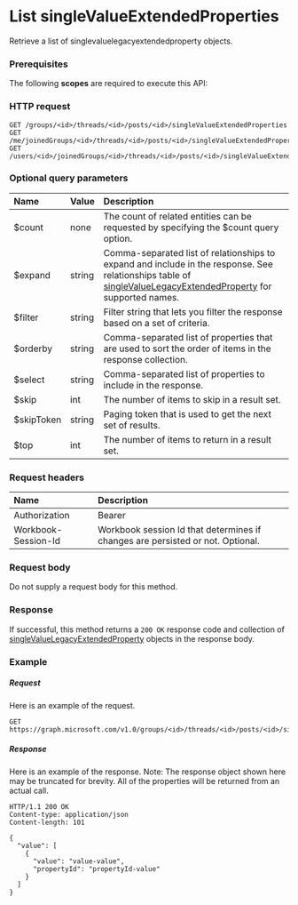 # List singleValueExtendedProperties

Retrieve a list of singlevaluelegacyextendedproperty objects.
### Prerequisites
The following **scopes** are required to execute this API: 
### HTTP request
<!-- { "blockType": "ignored" } -->
```http
GET /groups/<id>/threads/<id>/posts/<id>/singleValueExtendedProperties
GET /me/joinedGroups/<id>/threads/<id>/posts/<id>/singleValueExtendedProperties
GET /users/<id>/joinedGroups/<id>/threads/<id>/posts/<id>/singleValueExtendedProperties
```
### Optional query parameters
|Name|Value|Description|
|:---------------|:--------|:-------|
|$count|none|The count of related entities can be requested by specifying the $count query option.|
|$expand|string|Comma-separated list of relationships to expand and include in the response. See relationships table of [singleValueLegacyExtendedProperty](../resources/singlevaluelegacyextendedproperty.md) for supported names. |
|$filter|string|Filter string that lets you filter the response based on a set of criteria.|
|$orderby|string|Comma-separated list of properties that are used to sort the order of items in the response collection.|
|$select|string|Comma-separated list of properties to include in the response.|
|$skip|int|The number of items to skip in a result set.|
|$skipToken|string|Paging token that is used to get the next set of results.|
|$top|int|The number of items to return in a result set.|

### Request headers
| Name      |Description|
|:----------|:----------|
| Authorization  | Bearer <code>|
| Workbook-Session-Id  | Workbook session Id that determines if changes are persisted or not. Optional.|

### Request body
Do not supply a request body for this method.
### Response
If successful, this method returns a `200 OK` response code and collection of [singleValueLegacyExtendedProperty](../resources/singlevaluelegacyextendedproperty.md) objects in the response body.
### Example
##### Request
Here is an example of the request.
<!-- {
  "blockType": "request",
  "name": "get_singlevalueextendedproperties"
}-->
```http
GET https://graph.microsoft.com/v1.0/groups/<id>/threads/<id>/posts/<id>/singleValueExtendedProperties
```
##### Response
Here is an example of the response. Note: The response object shown here may be truncated for brevity. All of the properties will be returned from an actual call.
<!-- {
  "blockType": "response",
  "truncated": true,
  "@odata.type": "microsoft.graph.singlevaluelegacyextendedproperty",
  "isCollection": true
} -->
```http
HTTP/1.1 200 OK
Content-type: application/json
Content-length: 101

{
  "value": [
    {
      "value": "value-value",
      "propertyId": "propertyId-value"
    }
  ]
}
```

<!-- uuid: 8fcb5dbc-d5aa-4681-8e31-b001d5168d79
2015-10-25 14:57:30 UTC -->
<!-- {
  "type": "#page.annotation",
  "description": "List singleValueExtendedProperties",
  "keywords": "",
  "section": "documentation",
  "tocPath": ""
}-->